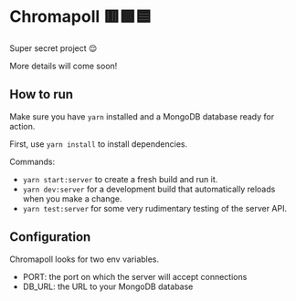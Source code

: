 # Chromapoll 🟥🟩🟦

Super secret project 😌

More details will come soon!

## How to run

Make sure you have `yarn` installed and a MongoDB database ready for action.

First, use `yarn install` to install dependencies.

Commands:

* `yarn start:server` to create a fresh build and run it.
* `yarn dev:server` for a development build that automatically reloads when you make a change.
* `yarn test:server` for some very rudimentary testing of the server API.

## Configuration

Chromapoll looks for two env variables.

* PORT: the port on which the server will accept connections
* DB_URL: the URL to your MongoDB database